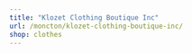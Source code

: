 ```yaml
---
title: "Klozet Clothing Boutique Inc"
url: /moncton/klozet-clothing-boutique-inc/
shop: clothes
---
```

